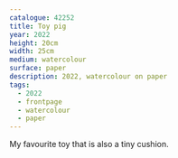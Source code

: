 ```yaml
---
catalogue: 42252
title: Toy pig
year: 2022
height: 20cm
width: 25cm
medium: watercolour
surface: paper
description: 2022, watercolour on paper
tags: 
  - 2022
  - frontpage
  - watercolour
  - paper
---
```

My favourite toy that is also a tiny cushion.
